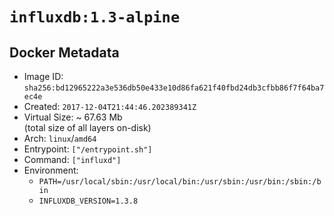 # `influxdb:1.3-alpine`

## Docker Metadata

- Image ID: `sha256:bd12965222a3e536db50e433e10d86fa621f40fbd24db3cfbb86f7f64ba7ec4e`
- Created: `2017-12-04T21:44:46.202389341Z`
- Virtual Size: ~ 67.63 Mb  
  (total size of all layers on-disk)
- Arch: `linux`/`amd64`
- Entrypoint: `["/entrypoint.sh"]`
- Command: `["influxd"]`
- Environment:
  - `PATH=/usr/local/sbin:/usr/local/bin:/usr/sbin:/usr/bin:/sbin:/bin`
  - `INFLUXDB_VERSION=1.3.8`
